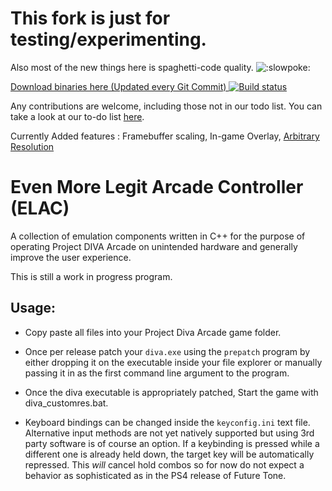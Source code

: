 # This fork is just for testing/experimenting.
Also most of the new things here is spaghetti-code quality. ![:slowpoke:](https://cdn.discordapp.com/emojis/531734661865668628.png)


[Download binaries here (Updated every Git Commit) ](https://ci.appveyor.com/api/projects/lybxlpsv/evenmorelegitarcadecontroller/artifacts/release.zip?branch=experimental) [![Build status](https://ci.appveyor.com/api/projects/status/github/lybxlpsv/evenmorelegitarcadecontroller?svg=true)](https://ci.appveyor.com/project/lybxlpsv/evenmorelegitarcadecontroller)

Any contributions are welcome, including those not in our todo list. You can take a look at our to-do list [here](https://github.com/lybxlpsv/EvenMoreLegitArcadeController/issues/12).

Currently Added features : Framebuffer scaling, In-game Overlay, [Arbitrary Resolution](https://github.com/lybxlpsv/EvenMoreLegitArcadeController/wiki/Arbitrary-Resolution)

# Even More Legit Arcade Controller (ELAC)
A collection of emulation components written in C++ for the purpose of operating Project DIVA Arcade on unintended hardware and generally improve the user experience.

This is still a work in progress program.

## Usage:
* Copy paste all files into your Project Diva Arcade game folder.

* Once per release patch your `diva.exe` using the `prepatch` program by either dropping it on the executable inside your file explorer 
or manually passing it in as the first command line argument to the program.

* Once the diva executable is appropriately patched, Start the game with diva_customres.bat.

* Keyboard bindings can be changed inside the `keyconfig.ini` text file.
Alternative input methods are not yet natively supported but using 3rd party software is of course an option.
If a keybinding is pressed while a different one is already held down, the target key will be automatically repressed.
This *will* cancel hold combos so for now do not expect a behavior as sophisticated as in the PS4 release of Future Tone.
